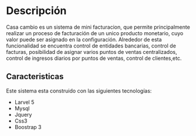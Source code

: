 # Descripción

Casa cambio es un sistema de mini facturacion, que permite principalmente realizar un proceso de facturación de un unico producto monetario, cuyo valor puede ser asignado en la configuración. Alrededor de esta funcionalidad se encuentra control de entidades bancarias, control de facturas, posibilidad de asignar varios puntos de ventas centralizados, control de ingresos diarios por puntos de ventas, control de clientes,etc.

## Caracteristicas
Este sistema esta construido con las siguientes tecnologías:


* Larvel 5
* Mysql
* Jquery
* Css3
* Boostrap 3
